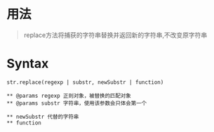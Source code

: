 # 用法

> replace方法将捕获的字符串替换并返回新的字符串,不改变原字符串

# Syntax 

```
str.replace(regexp | substr, newSubstr | function)

** @params regexp 正则对象，被替换的匹配对象
** @params substr 字符串，使用该参数会只体会第一个

** newSubstr 代替的字符串
** function 


```
